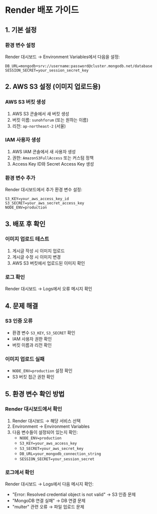 # Render 배포 가이드

## 1. 기본 설정

### 환경 변수 설정

Render 대시보드 → Environment Variables에서 다음을 설정:

```
DB_URL=mongodb+srv://username:password@cluster.mongodb.net/database
SESSION_SECRET=your_session_secret_key
```

## 2. AWS S3 설정 (이미지 업로드용)

### AWS S3 버킷 생성

1. AWS S3 콘솔에서 새 버킷 생성
2. 버킷 이름: `sunohforum` (또는 원하는 이름)
3. 리전: `ap-northeast-2` (서울)

### IAM 사용자 생성

1. AWS IAM 콘솔에서 새 사용자 생성
2. 권한: `AmazonS3FullAccess` 또는 커스텀 정책
3. Access Key ID와 Secret Access Key 생성

### 환경 변수 추가

Render 대시보드에서 추가 환경 변수 설정:

```
S3_KEY=your_aws_access_key_id
S3_SECRET=your_aws_secret_access_key
NODE_ENV=production
```

## 3. 배포 후 확인

### 이미지 업로드 테스트

1. 게시글 작성 시 이미지 업로드
2. 게시글 수정 시 이미지 변경
3. AWS S3 버킷에서 업로드된 이미지 확인

### 로그 확인

Render 대시보드 → Logs에서 오류 메시지 확인

## 4. 문제 해결

### S3 인증 오류

- 환경 변수 `S3_KEY`, `S3_SECRET` 확인
- IAM 사용자 권한 확인
- 버킷 이름과 리전 확인

### 이미지 업로드 실패

- `NODE_ENV=production` 설정 확인
- S3 버킷 접근 권한 확인

## 5. 환경 변수 확인 방법

### Render 대시보드에서 확인

1. Render 대시보드 → 해당 서비스 선택
2. Environment → Environment Variables
3. 다음 변수들이 설정되어 있는지 확인:
   - `NODE_ENV=production`
   - `S3_KEY=your_aws_access_key`
   - `S3_SECRET=your_aws_secret_key`
   - `DB_URL=your_mongodb_connection_string`
   - `SESSION_SECRET=your_session_secret`

### 로그에서 확인

Render 대시보드 → Logs에서 다음 메시지 확인:

- "Error: Resolved credential object is not valid" → S3 인증 문제
- "MongoDB 연결 실패" → DB 연결 문제
- "multer" 관련 오류 → 파일 업로드 문제
